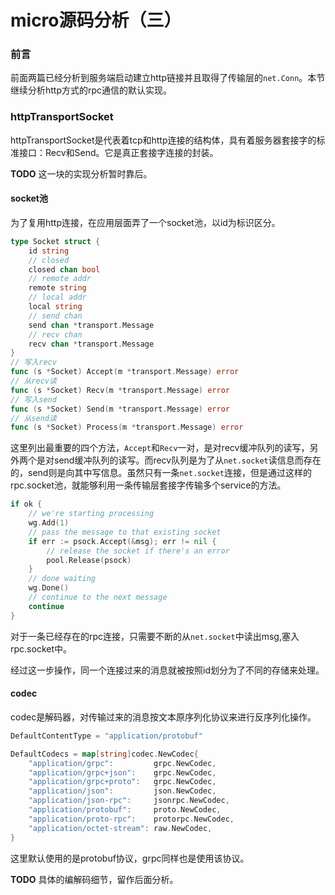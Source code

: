 # micro源码分析（三）

### 前言

前面两篇已经分析到服务端启动建立http链接并且取得了传输层的`net.Conn`。本节继续分析http方式的rpc通信的默认实现。

### httpTransportSocket

httpTransportSocket是代表着tcp和http连接的结构体，具有着服务器套接字的标准接口：Recv和Send。它是真正套接字连接的封装。

__TODO__
这一块的实现分析暂时靠后。

#### socket池

为了复用http连接，在应用层面弄了一个socket池，以id为标识区分。

```go
type Socket struct {
    id string
    // closed
    closed chan bool
    // remote addr
    remote string
    // local addr
    local string
    // send chan
    send chan *transport.Message
    // recv chan
    recv chan *transport.Message
}
// 写入recv
func (s *Socket) Accept(m *transport.Message) error
// 从recv读
func (s *Socket) Recv(m *transport.Message) error
// 写入send
func (s *Socket) Send(m *transport.Message) error
// 从send读
func (s *Socket) Process(m *transport.Message) error 
```

这里列出最重要的四个方法，`Accept`和`Recv`一对，是对recv缓冲队列的读写，另外两个是对send缓冲队列的读写。而recv队列是为了从`net.socket`读信息而存在的，send则是向其中写信息。虽然只有一条`net.socket`连接，但是通过这样的rpc.socket池，就能够利用一条传输层套接字传输多个service的方法。

```go
if ok {
    // we're starting processing
    wg.Add(1)
    // pass the message to that existing socket
    if err := psock.Accept(&msg); err != nil {
    	// release the socket if there's an error
    	pool.Release(psock)
    }
    // done waiting
    wg.Done()
    // continue to the next message
    continue
}

```

对于一条已经存在的rpc连接，只需要不断的从`net.socket`中读出msg,塞入rpc.socket中。

经过这一步操作，同一个连接过来的消息就被按照id划分为了不同的存储来处理。

#### codec

codec是解码器，对传输过来的消息按文本原序列化协议来进行反序列化操作。

```go
DefaultContentType = "application/protobuf"

DefaultCodecs = map[string]codec.NewCodec{
    "application/grpc":         grpc.NewCodec,
    "application/grpc+json":    grpc.NewCodec,
    "application/grpc+proto":   grpc.NewCodec,
    "application/json":         json.NewCodec,
    "application/json-rpc":     jsonrpc.NewCodec,
    "application/protobuf":     proto.NewCodec,
    "application/proto-rpc":    protorpc.NewCodec,
    "application/octet-stream": raw.NewCodec,
}
```

这里默认使用的是protobuf协议，grpc同样也是使用该协议。

__TODO__
具体的编解码细节，留作后面分析。

